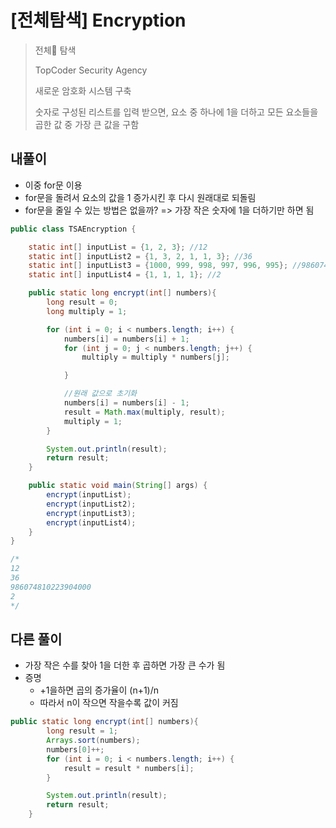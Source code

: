 # [전체탐색] Encryption

> 전체 탐색
>
> TopCoder Security Agency
>
> 새로운 암호화 시스템 구축
>
> 숫자로 구성된 리스트를 입력 받으면, 요소 중 하나에 1을 더하고 모든 요소들을 곱한 값 중 가장 큰 값을 구함
> 

## 내풀이

- 이중 for문 이용 
- for문을 돌려서 요소의 값을 1 증가시킨 후 다시 원래대로 되돌림
- for문을 줄일 수 있는 방법은 없을까? => 가장 작은 숫자에 1을 더하기만 하면 됨

```java
public class TSAEncryption {

    static int[] inputList = {1, 2, 3}; //12
    static int[] inputList2 = {1, 3, 2, 1, 1, 3}; //36
    static int[] inputList3 = {1000, 999, 998, 997, 996, 995}; //986074810223904000
    static int[] inputList4 = {1, 1, 1, 1}; //2

    public static long encrypt(int[] numbers){
        long result = 0;
        long multiply = 1;

        for (int i = 0; i < numbers.length; i++) {
            numbers[i] = numbers[i] + 1;
            for (int j = 0; j < numbers.length; j++) {
                multiply = multiply * numbers[j];

            }

            //원래 값으로 초기화
            numbers[i] = numbers[i] - 1;
            result = Math.max(multiply, result);
            multiply = 1;
        }

        System.out.println(result);
        return result;
    }

    public static void main(String[] args) {
        encrypt(inputList);
        encrypt(inputList2);
        encrypt(inputList3);
        encrypt(inputList4);
    }
}

/*
12
36
986074810223904000
2
*/
```



## 다른 풀이

- 가장 작은 수를 찾아 1을 더한 후 곱하면 가장 큰 수가 됨
- 증명
  - +1을하면 곱의 증가율이 (n+1)/n 
  - 따라서 n이 작으면 작을수록 값이 커짐

```java
public static long encrypt(int[] numbers){
        long result = 1;
        Arrays.sort(numbers);
        numbers[0]++;
        for (int i = 0; i < numbers.length; i++) {
            result = result * numbers[i];
        }

        System.out.println(result);
        return result;
    }
```

